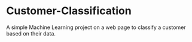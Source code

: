 # Customer-Classification
A simple Machine Learning project on a web page to classify a customer based on their data.
